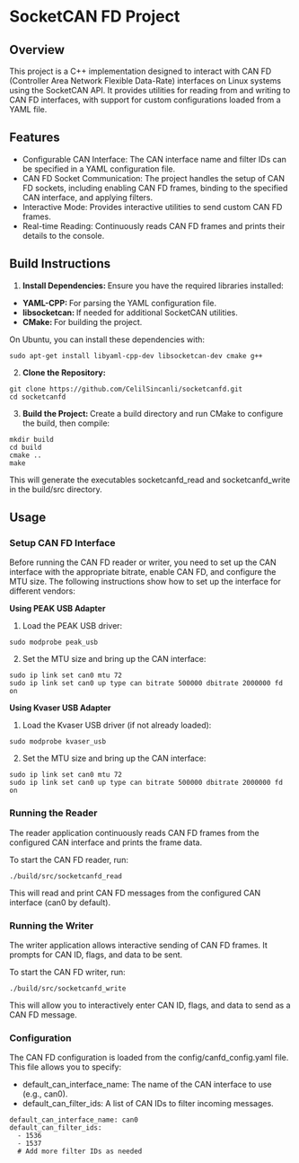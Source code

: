 # SocketCAN FD Project

## Overview

This project is a C++ implementation designed to interact with CAN FD (Controller Area Network Flexible Data-Rate) interfaces on Linux systems using the SocketCAN API. It provides utilities for reading from and writing to CAN FD interfaces, with support for custom configurations loaded from a YAML file.

## Features
* Configurable CAN Interface: The CAN interface name and filter IDs can be specified in a YAML configuration file.
* CAN FD Socket Communication: The project handles the setup of CAN FD sockets, including enabling CAN FD frames, binding to the specified CAN interface, and applying filters.
* Interactive Mode: Provides interactive utilities to send custom CAN FD frames.
* Real-time Reading: Continuously reads CAN FD frames and prints their details to the console.

## Build Instructions

1. <strong>Install Dependencies: </strong>Ensure you have the required libraries installed:

* <strong> YAML-CPP: </strong> For parsing the YAML configuration file.
* <strong> libsocketcan: </strong> If needed for additional SocketCAN utilities.
* <strong> CMake: </strong> For building the project.

On Ubuntu, you can install these dependencies with:

``` 
sudo apt-get install libyaml-cpp-dev libsocketcan-dev cmake g++ 
```

2. <strong> Clone the Repository: </strong>
``` 
git clone https://github.com/CelilSincanli/socketcanfd.git
cd socketcanfd
``` 
3. <strong> Build the Project: </strong>  Create a build directory and run CMake to configure the build, then compile:
``` 
mkdir build
cd build
cmake ..
make
``` 
This will generate the executables socketcanfd_read and socketcanfd_write in the build/src directory.

## Usage
### Setup CAN FD Interface
Before running the CAN FD reader or writer, you need to set up the CAN interface with the appropriate bitrate, enable CAN FD, and configure the MTU size. The following instructions show how to set up the interface for different vendors:

<strong> Using PEAK USB Adapter </strong>

1. Load the PEAK USB driver:
```
sudo modprobe peak_usb
```
2. Set the MTU size and bring up the CAN interface:
```
sudo ip link set can0 mtu 72
sudo ip link set can0 up type can bitrate 500000 dbitrate 2000000 fd on

```

<strong> Using Kvaser USB Adapter </strong>
1. Load the Kvaser USB driver (if not already loaded):
```
sudo modprobe kvaser_usb

```
2. Set the MTU size and bring up the CAN interface:
```
sudo ip link set can0 mtu 72
sudo ip link set can0 up type can bitrate 500000 dbitrate 2000000 fd on

```

### Running the Reader

The reader application continuously reads CAN FD frames from the configured CAN interface and prints the frame data.

To start the CAN FD reader, run:

``` 
./build/src/socketcanfd_read
``` 

This will read and print CAN FD messages from the configured CAN interface (can0 by default).

### Running the Writer

The writer application allows interactive sending of CAN FD frames. It prompts for CAN ID, flags, and data to be sent.

To start the CAN FD writer, run:

``` 
./build/src/socketcanfd_write
``` 

This will allow you to interactively enter CAN ID, flags, and data to send as a CAN FD message.

### Configuration

The CAN FD configuration is loaded from the config/canfd_config.yaml file. This file allows you to specify:

* default_can_interface_name: The name of the CAN interface to use (e.g., can0).
* default_can_filter_ids: A list of CAN IDs to filter incoming messages.

``` 
default_can_interface_name: can0
default_can_filter_ids:
  - 1536
  - 1537
  # Add more filter IDs as needed

``` 